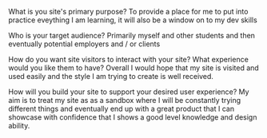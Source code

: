 What is you site's primary purpose?
To provide a place for me to put into practice eveything I am learning, it will also be a window on to my dev skills


Who is your target audience?
Primarily myself and other students and then eventually potential employers and  / or clients

How do you want site visitors to interact with your site? What experience would you like them to have?
Overall I would hope that my site is visited and used easily and the style I am trying to create is well received.

How will you build your site to support your desired user experience?
My aim is to treat my site as as a sandbox where I will be constantly trying different things and eventually end up with a great product that I can
showcase with confidence that I shows a good level knowledge and design ability. 
